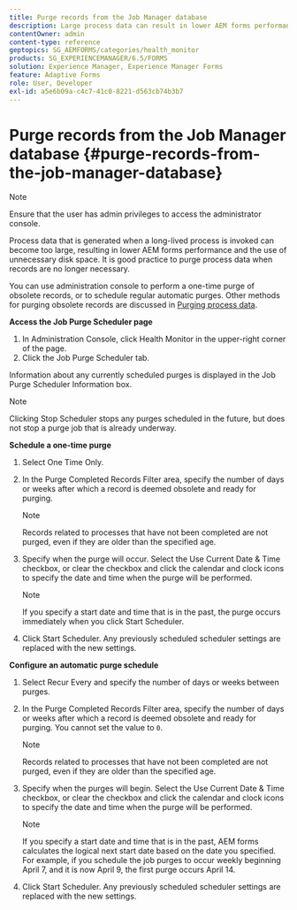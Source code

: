 ```yaml
---
title: Purge records from the Job Manager database
description: Large process data can result in lower AEM forms performance. It is good practice to purge process data when records are no longer necessary.
contentOwner: admin
content-type: reference
geptopics: SG_AEMFORMS/categories/health_monitor
products: SG_EXPERIENCEMANAGER/6.5/FORMS
solution: Experience Manager, Experience Manager Forms
feature: Adaptive Forms
role: User, Developer
exl-id: a5e6b09a-c4c7-41c0-8221-d563cb74b3b7
---
```

# Purge records from the Job Manager database {#purge-records-from-the-job-manager-database}

>[!NOTE]
> 
> Ensure that the user has admin privileges to access the administrator console.

Process data that is generated when a long-lived process is invoked can become too large, resulting in lower AEM forms performance and the use of unnecessary disk space. It is good practice to purge process data when records are no longer necessary.

You can use administration console to perform a one-time purge of obsolete records, or to schedule regular automatic purges. Other methods for purging obsolete records are discussed in [Purging process data](/help/forms/using/admin-help/purging-process-data.md#purging-process-data).

**Access the Job Purge Scheduler page**

1. In Administration Console, click Health Monitor in the upper-right corner of the page.
1. Click the Job Purge Scheduler tab.

Information about any currently scheduled purges is displayed in the Job Purge Scheduler Information box.

>[!NOTE]
>
>Clicking Stop Scheduler stops any purges scheduled in the future, but does not stop a purge job that is already underway.

**Schedule a one-time purge**

1. Select One Time Only.
1. In the Purge Completed Records Filter area, specify the number of days or weeks after which a record is deemed obsolete and ready for purging.

   >[!NOTE]
   >
   >Records related to processes that have not been completed are not purged, even if they are older than the specified age.

1. Specify when the purge will occur. Select the Use Current Date & Time checkbox, or clear the checkbox and click the calendar and clock icons to specify the date and time when the purge will be performed.

   >[!NOTE]
   >
   >If you specify a start date and time that is in the past, the purge occurs immediately when you click Start Scheduler.

1. Click Start Scheduler. Any previously scheduled scheduler settings are replaced with the new settings.

**Configure an automatic purge schedule**

1. Select Recur Every and specify the number of days or weeks between purges.
1. In the Purge Completed Records Filter area, specify the number of days or weeks after which a record is deemed obsolete and ready for purging. You cannot set the value to `0`.

   >[!NOTE]
   >
   >Records related to processes that have not been completed are not purged, even if they are older than the specified age.

1. Specify when the purges will begin. Select the Use Current Date & Time checkbox, or clear the checkbox and click the calendar and clock icons to specify the date and time when the purge will be performed.

   >[!NOTE]
   >
   >If you specify a start date and time that is in the past, AEM forms calculates the logical next start date based on the date you specified. For example, if you schedule the job purges to occur weekly beginning April 7, and it is now April 9, the first purge occurs April 14.

1. Click Start Scheduler. Any previously scheduled scheduler settings are replaced with the new settings.

